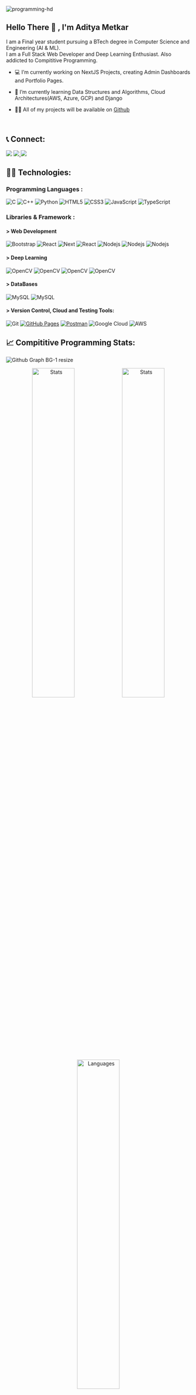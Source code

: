 
![programming-hd](https://github.com/AdityaMetkar/AdityaMetkar/assets/133694021/43bb565e-6061-4071-99a5-7e0ca9843d78)
## Hello There :wave: , I'm Aditya Metkar 


I am a Final year student pursuing a BTech degree in Computer Science and Engineering (AI & ML). <br>
I am a Full Stack Web Developer and Deep Learning Enthusiast. Also addicted to Compititive Programming.


- :computer: I’m currently working on NextJS Projects, creating Admin Dashboards and Portfolio Pages.
  
- :pencil: I’m currently learning Data Structures and Algorithms, Cloud Architectures(AWS, Azure, GCP) and Django

- 👨‍💻 All of my projects will be available on [Github](https://github.com/AdityaMetkar)
<br>

## 📞 Connect:
<span>
  <img src="https://img.shields.io/badge/adityasm1410@gmail.com-orange?style=for-the-badge&logo=Gmail&logoColor=white" />
</span>
<a href="https://www.linkedin.com/in/aditya-metkar/">
  <img src="https://img.shields.io/badge/Aditya Metkar-blue?style=for-the-badge&logo=Linkedin&logoColor=white" />
</a>
<a href="https://github.com/AdityaMetkar">
  <img src="https://img.shields.io/badge/-Portfolio-black?style=for-the-badge&logo=Github&logoColor=white" />
</a><br>

## 👨‍💻 Technologies:

### Programming Languages :
![C](https://img.shields.io/badge/-C-E34F26?style=for-the-badge&logo=c&logoColor=white)
![C++](https://img.shields.io/badge/-C++-00599C?style=for-the-badge&logo=cplusplus)
![Python](https://img.shields.io/badge/-Python-black?style=for-the-badge&logo=python&logoColor=white)
![HTML5](https://img.shields.io/badge/-HTML5-E34F26?style=for-the-badge&logo=html5&logoColor=white)
![CSS3](https://img.shields.io/badge/-CSS3-E34A86?style=for-the-badge&logo=css3)
![JavaScript](https://img.shields.io/badge/-JavaScript-black?style=for-the-badge&logo=javascript)
![TypeScript](https://img.shields.io/badge/-TypeScript-007ACC?style=for-the-badge&logo=typescript&logoColor=white)

### Libraries & Framework :
#### > Web Development
![Bootstrap](https://img.shields.io/badge/-Bootstrap-563D7C?style=for-the-badge&logo=bootstrap&logoColor=white)
![React](https://img.shields.io/badge/-React-black?style=for-the-badge&logo=react)
![Next](https://img.shields.io/badge/next%20js-000000?style=for-the-badge&logo=nextdotjs&logoColor=white)
![React](https://img.shields.io/badge/-Redux-orange?style=for-the-badge&logo=redux)
![Nodejs](https://img.shields.io/badge/-Nodejs-black?style=for-the-badge&logo=Node.js)
![Nodejs](https://img.shields.io/badge/-flask-black?style=for-the-badge&logo=flask)
![Nodejs](https://img.shields.io/badge/-Django-green?style=for-the-badge&logo=django)

#### > Deep Learning
![OpenCV](https://img.shields.io/badge/-OpenCV-5C3EE8?style=for-the-badge&logo=OpenCV)
![OpenCV](https://img.shields.io/badge/-Tensorflow-blue?style=for-the-badge&logo=tensorflow)
![OpenCV](https://img.shields.io/badge/-Keras-5C3EE8?style=for-the-badge&logo=keras)
![OpenCV](https://img.shields.io/badge/-Pytorch-black?style=for-the-badge&logo=pytorch)

#### > DataBases
![MySQL](https://img.shields.io/badge/-MySQL-E34F26?style=for-the-badge&logo=mysql&logoColor=white)
![MySQL](https://img.shields.io/badge/-Mongodb-darkgreen?style=for-the-badge&logo=mongodb&logoColor=white)

#### > Version Control, Cloud and Testing Tools:

![Git](https://img.shields.io/badge/-Git-black?style=for-the-badge&logo=git)
<a href="#"><img alt="GitHub Pages" src="https://img.shields.io/badge/GitHub%20Pages-%23327FC7.svg?style=for-the-badge&logo=github&logoColor=white"></a>
<a href="#"><img alt="Postman" src="https://img.shields.io/badge/Postman-FF6C37?style=for-the-badge&logo=postman&logoColor=white"></a>
![Google Cloud](https://img.shields.io/badge/Google%20Cloud-black?style=for-the-badge&logo=google-cloud)
![AWS](https://img.shields.io/badge/AWS-black?style=for-the-badge&logo=amazonaws&logoColor=yellow)

## 📈 Compititive Programming Stats:

![Github Graph BG-1 resize](https://github.com/AdityaMetkar/AdityaMetkar/assets/133694021/e7b08720-37e6-48d0-82ec-49b7a55b1cf9)

<p align="center"> 
  <img width="48%" src="https://leetcard.jacoblin.cool/adityasm1410?theme=dark&font=Karma&ext=contest" alt="Stats"/>
  <img width="48%" src="https://codeforces-readme-stats.vercel.app/api/card?username=Aditya_Metkar" alt="Stats" />
</p>
<p align="center"> 
  <img width="48%" src="https://github-readme-stats.vercel.app/api/top-langs?username=AdityaMetkar&show_icons=true&bg_color=30,e96443,904e95&title_color=fff&text_color=fff&locale=en&layout=compact" alt="Languages" />
</p>
